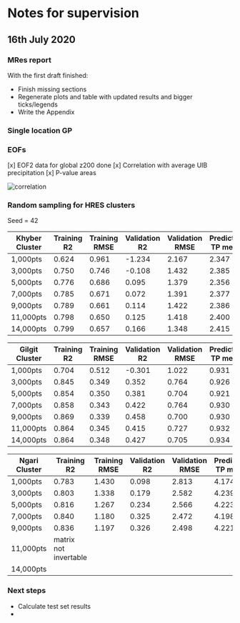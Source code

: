 # Notes for supervision

## 16th July 2020

### MRes report

With the first draft finished:

* Finish missing sections
* Regenerate plots and table with updated results and bigger ticks/legends
* Write the Appendix

### Single location GP

### EOFs

[x] EOF2 data for global z200 done
[x] Correlation with average UIB precipitation
[x] P-value areas

![correlation](https://dl.dropboxusercontent.com/s/ygusf7bvoutruob/Screenshot%202020-07-13%20at%2017.11.30.png?dl=0)

### Random sampling for HRES clusters

Seed = 42

| Khyber Cluster| Training R2 | Training RMSE | Validation R2 | Validation RMSE | Predicted TP mean | Predicted TP std |
| ------------- | ----------- | ------------- | ------------- | --------------- | ----------------- | ---------------- |
| 1,000pts | 0.624 | 0.961 | -1.234 | 2.167 | 2.347 | 2.174 |
| 3,000pts | 0.750 | 0.746 | -0.108 | 1.432 | 2.385 | 2.291 |
| 5,000pts | 0.776 | 0.686 | 0.095 | 1.379 | 2.356 | 2.297 |
| 7,000pts | 0.785 | 0.671 | 0.072 | 1.391 | 2.377 | 2.295 |
| 9,000pts | 0.789 | 0.661 | 0.114 | 1.422 | 2.386 | 2.285 |
| 11,000pts| 0.798 | 0.650 | 0.125 | 1.418 | 2.400 | 2.321 |
| 14,000pts| 0.799 | 0.657 | 0.166 | 1.348 | 2.415 | 2.182 |

| Gilgit Cluster| Training R2 | Training RMSE | Validation R2 | Validation RMSE | Predicted TP mean | Predicted TP std |
| ------------- | ----------- | ------------- | ------------- | --------------- | ----------------- | ---------------- |
| 1,000pts | 0.704 | 0.512 | -0.301 | 1.022 | 0.931 | 2.198 |
| 3,000pts | 0.845 | 0.349 | 0.352 | 0.764 | 0.926 | 1.658 |
| 5,000pts | 0.854 | 0.350 | 0.381 | 0.704 | 0.921 | 1.597 |
| 7,000pts | 0.858 | 0.343 | 0.422 | 0.764 | 0.930 | 1.404 |
| 9,000pts | 0.869 | 0.339 | 0.458 | 0.700 | 0.930 | 1.598 |
| 11,000pts| 0.864 | 0.345 | 0.415 | 0.727 | 0.932 | 1.324 |
| 14,000pts| 0.864 | 0.348 | 0.427 | 0.705 | 0.934 | 1.520 |

| Ngari Cluster| Training R2 | Training RMSE | Validation R2 | Validation RMSE | Predicted TP mean | Predicted TP std |
| ------------- | ----------- | ------------- | ------------- | --------------- | ----------------- | ---------------- |
| 1,000pts | 0.783 | 1.430 | 0.098 | 2.813 | 4.174 | 3.169 |
| 3,000pts | 0.803 | 1.338 | 0.179 | 2.582 | 4.239 | 3.254 |
| 5,000pts | 0.816 | 1.267 | 0.234 | 2.566 | 4.223 | 3.429 |
| 7,000pts | 0.840 | 1.180 | 0.325 | 2.472 | 4.198 | 5.174 |
| 9,000pts | 0.836 | 1.197 | 0.326 | 2.498 | 4.221 | 3.281 |
| 11,000pts| matrix not invertable
| 14,000pts|

### Next steps

* Calculate test set results
* 